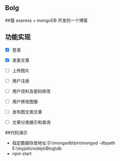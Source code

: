 ## Bolg

##基 express + mongoDB  开发的一个博客


## 功能实现

- [x] 登录
- [x] 发表文章
- [ ] 上传图片
- [ ] 用户注册
- [ ] 用户资料及密码修改
- [ ] 用户修改图像
- [ ] 发布图文类文章
- [ ] 文章分类展示和查询



##代码演示
- 指定数据存放地址 D:\mongodb\bin\mongod -dbpath E:\myjob\nodejs\Blog\db
- npm start


